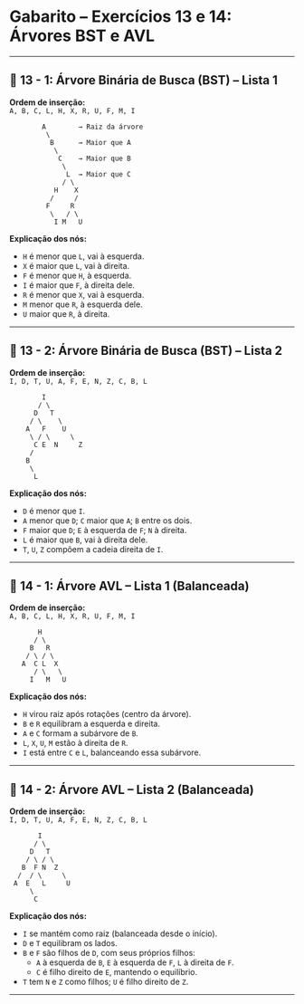 # Gabarito – Exercícios 13 e 14: Árvores BST e AVL

---

## 🌳 13 - 1: Árvore Binária de Busca (BST) – Lista 1

**Ordem de inserção:**  
`A, B, C, L, H, X, R, U, F, M, I`

```
        A        → Raiz da árvore
         \
          B      → Maior que A
           \
            C    → Maior que B
             \
              L  → Maior que C
             / \
           H    X
          /     /
         F     R
          \   / \
           I M   U

```

**Explicação dos nós:**
- `H` é menor que `L`, vai à esquerda.
- `X` é maior que `L`, vai à direita.
- `F` é menor que `H`, à esquerda.
- `I` é maior que `F`, à direita dele.
- `R` é menor que `X`, vai à esquerda.
- `M` menor que `R`, à esquerda dele.
- `U` maior que `R`, à direita.

---

## 🌳 13 - 2: Árvore Binária de Busca (BST) – Lista 2

**Ordem de inserção:**  
`I, D, T, U, A, F, E, N, Z, C, B, L`

```
        I
       / \
      D   T
     / \    \
    A   F    U
     \ / \     \
      C E  N     Z
     /
    B
     \
      L
```

**Explicação dos nós:**
- `D` é menor que `I`.
- `A` menor que `D`; `C` maior que `A`; `B` entre os dois.
- `F` maior que `D`; `E` à esquerda de `F`; `N` à direita.
- `L` é maior que `B`, vai à direita dele.
- `T`, `U`, `Z` compõem a cadeia direita de `I`.

---

## 🌲 14 - 1: Árvore AVL – Lista 1 (Balanceada)

**Ordem de inserção:**  
`A, B, C, L, H, X, R, U, F, M, I`

```
       H
      / \
     B   R
    / \ / \
   A  C L  X
      / \   \
     I   M   U
```

**Explicação dos nós:**
- `H` virou raiz após rotações (centro da árvore).
- `B` e `R` equilibram a esquerda e direita.
- `A` e `C` formam a subárvore de `B`.
- `L`, `X`, `U`, `M` estão à direita de `R`.
- `I` está entre `C` e `L`, balanceando essa subárvore.

---

## 🌲 14 - 2: Árvore AVL – Lista 2 (Balanceada)

**Ordem de inserção:**  
`I, D, T, U, A, F, E, N, Z, C, B, L`

```
       I
      / \
     D   T
    / \ / \
   B  F N  Z
  /  / \     \
 A  E   L     U
     \
      C
```

**Explicação dos nós:**
- `I` se mantém como raiz (balanceada desde o início).
- `D` e `T` equilibram os lados.
- `B` e `F` são filhos de `D`, com seus próprios filhos:
  - `A` à esquerda de `B`, `E` à esquerda de `F`, `L` à direita de `F`.
  - `C` é filho direito de `E`, mantendo o equilíbrio.
- `T` tem `N` e `Z` como filhos; `U` é filho direito de `Z`.

---
